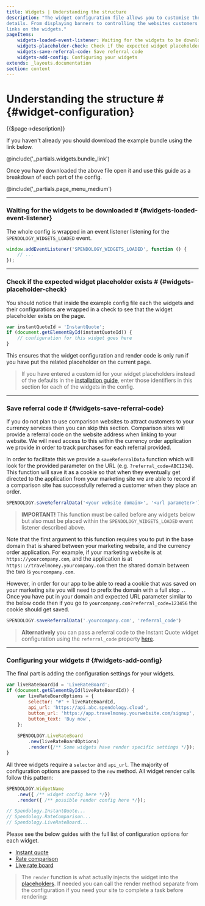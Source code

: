 ```yaml
---
title: Widgets | Understanding the structure
description: "The widget configuration file allows you to customise the widgets to meet your needs down to the finest of 
details. From displaying banners to controlling the websites customers are directed to when clicking the buttons and 
links on the widgets."
pageItems:
    widgets-loaded-event-listener: Waiting for the widgets to be downloaded
    widgets-placeholder-check: Check if the expected widget placeholder exists
    widgets-save-referral-code: Save referral code
    widgets-add-config: Configuring your widgets
extends: _layouts.documentation
section: content
---
```


# Understanding the structure # {#widget-configuration}
{{$page->description}}

If you haven't already you should download the example bundle using the link below.

@include('_partials.widgets.bundle_link')

Once you have downloaded the above file open it and use this guide as a breakdown of each part of the config.

@include('_partials.page_menu_medium')

<hr class="divider" />

### Waiting for the widgets to be downloaded # {#widgets-loaded-event-listener}
The whole config is wrapped in an event listener listening for the `SPENDOLOGY_WIDGETS_LOADED` event. 

```js
window.addEventListener('SPENDOLOGY_WIDGETS_LOADED', function () {
    // ...
});
```

---
### Check if the expected widget placeholder exists # {#widgets-placeholder-check}
You should notice that inside the example config file each the widgets and their configurations are wrapped in a check 
to see that the widget placeholder exists on the page.

```js
var instantQuoteId = 'InstantQuote';
if (document.getElementById(instantQuoteId)) {
    // configuration for this widget goes here
}
```

This ensures that the widget configuration and render code is only run if you have put the related placeholder on the
current page.

> If you have entered a custom id for your widget placeholders instead of the defaults in the 
[installation guide](/docs/installing-our-widgets#widgets-step-1), enter those identifiers in this section for each 
of the widgets in the config.

---
### Save referral code # {#widgets-save-referral-code}
If you do not plan to use comparison websites to attract customers to your currency services then you can skip this section.
Comparison sites will provide a referral code on the website address when linking to your website. We will need access to this 
within the currency order application we provide in order to track purchases for each referral provided.  

In order to facilitate this we provide a `saveReferralData` function which will look for the provided parameter on the URL 
(e.g. `?referral_code=ABC1234`). This function will save it as a cookie so that when they eventually get directed to the 
application from your marketing site we are able to record if a comparison site has successfully referred a customer when 
they place an order.
 
```js
SPENDOLOGY.saveReferralData('<your website domain>', '<url parameter>')
```

> **IMPORTANT!** This function must be called before any widgets below but also must be placed within the `SPENDOLOGY_WIDGETS_LOADED`
event listener described above.

Note that the first argument to this function requires you to put in the base domain that is shared between your marketing 
website, and the currency order application. For example, if your marketing website is at `https://yourcompany.com`, and the 
application is at `https:://travelmoney.yourcompany.com` then the shared domain between the two is `yourcompany.com`. 

However, in order for our app to be able to read a cookie that was saved on your marketing site you will need to prefix the 
domain with a full stop `.`. Once you have put in your domain and expected URL parameter similar to the below code then 
if you go to `yourcompany.com?referral_code=123456` the cookie should get saved.

```js
SPENDOLOGY.saveReferralData('.yourcompany.com', 'referral_code')
```

> **Alternatively** you can pass a referral code to the Instant Quote widget configuration using the  `referral_code` property 
[here](/docs/instant-quote-configuration/#render_optional_referral_code). 

---
### Configuring your widgets # {#widgets-add-config}
The final part is adding the configuration settings for your widgets.
 
```js
var liveRateBoardId = 'LiveRateBoard';
if (document.getElementById(liveRateBoardId)) {
    var liveRateBoardOptions = {
        selector: "#" + liveRateBoardId,
        api_url: 'https://api.abc.spendology.cloud',
        button_url: 'https://app.travelmoney.yourwebsite.com/signup',
        button_text: 'Buy now',
    };
    
    SPENDOLOGY.LiveRateBoard
        .new(liveRateBoardOptions)
        .render({/** Some widgets have render specific settings */});
}
```

All three widgets require a `selector` and `api_url`. The majority of configuration options are passed to the `new` 
method. All widget render calls follow this pattern:
 
```js
SPENDOLOGY.WidgetName
    .new({ /** widget config here */})
    .render({ /** possible render config here */});

// Spendology.InstantQuote...
// Spendology.RateComparison...
// Spendology.LiveRateBoard...
```

Please see the below guides with the full list of configuration options for each widget.
<ul class="list-disc ml-10">
    <li><a href="/docs/instant-quote-configuration">Instant quote</a></li> 
    <li><a href="/docs/rates-comparison-configuration">Rate comparison</a></li> 
    <li><a href="/docs/live-rate-board-configuration">Live rate board</a></li> 
</ul> 

> The `render` function is what actually injects the widget into the 
[placeholders](/docs/installing-our-widgets#widgets-step-1). If needed you can call the render method separate from the 
configuration if you need your site to complete a task before rendering:
